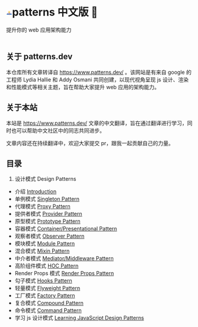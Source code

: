 # ![](./faviconV2.png?raw=true)patterns 中文版 📝

提升你的 web 应用架构能力
<br/>
<br/>

## 关于 patterns.dev

本仓库所有文章转译自 https://www.patterns.dev/ 。该网站是有来自 google 的工程师 Lydia Hallie 和 Addy Osmani 共同创建，以现代视角呈现 js 设计、渲染和性能模式等相关主题，旨在帮助大家提升 web 应用的架构能力。

## 关于本站

本站是 https://www.patterns.dev/ 文章的中文翻译，旨在通过翻译进行学习，同时也可以帮助中文社区中的同志共同进步。

文章内容还在持续翻译中，欢迎大家提交 pr，跟我一起贡献自己的力量。

## 目录

1. 设计模式 Design Patterns

- 介绍 [Introduction](https://www.patterns.dev/posts/rendering-introduction/)
- 单例模式 [Singleton Pattern](https://www.patterns.dev/posts/singleton-pattern/)
- 代理模式 [Proxy Pattern](https://www.patterns.dev/posts/proxy-pattern/)
- 提供者模式 [Provider Pattern](https://www.patterns.dev/posts/provider-pattern/)
- 原型模式 [Prototype Pattern](https://www.patterns.dev/posts/prototype-pattern/)
- 容器模式 [Container/Presentational Pattern](https://www.patterns.dev/posts/presentational-container-pattern/)
- 观察者模式 [Observer Pattern](https://www.patterns.dev/posts/observer-pattern/)
- 模块模式 [Module Pattern](https://www.patterns.dev/posts/module-pattern/)
- 混合模式 [Mixin Pattern](https://www.patterns.dev/posts/mixin-pattern/)
- 中介者模式 [Mediator/Middleware Pattern](https://www.patterns.dev/posts/mediator-pattern/)
- 高阶组件模式 [HOC Pattern](https://www.patterns.dev/posts/hoc-pattern/)
- Render Props 模式 [Render Props Pattern](https://www.patterns.dev/posts/render-props-pattern/)
- 勾子模式 [Hooks Pattern](https://www.patterns.dev/posts/hooks-pattern/)
- 轻量模式 [Flyweight Pattern](https://www.patterns.dev/posts/flyweight-pattern/)
- 工厂模式 [Factory Pattern](https://www.patterns.dev/posts/factory-pattern/)
- 复合模式 [Compound Pattern](https://www.patterns.dev/posts/compound-pattern/)
- 命令模式 [Command Pattern](https://www.patterns.dev/posts/command-pattern/)
- 学习 js 设计模式 [Learning JavaScript Design Patterns](https://www.patterns.dev/posts/classic-design-patterns/)
